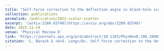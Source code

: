 ```yaml
---
title: "Self-force correction to the deflection angle in black-hole scattering: a scalar charge toy model"
collection: publications
permalink: /publication/2022-scalar-scatter
excerpt: '[arXiv:2209.03740](https://arxiv.org/abs/2209.03740)'
date: 2022-11-14
venue: 'Physical Review D'
link: 'https://journals.aps.org/prd/abstract/10.1103/PhysRevD.106.104031'
citation: 'L. Barack & <b>O. Long</b>. Self-force correction to the deflection angle in black-hole scattering: a scalar charge toy model. <em>Phys. Rev. D</em> <b>106</b>, 104031 (2022).'
---
```

